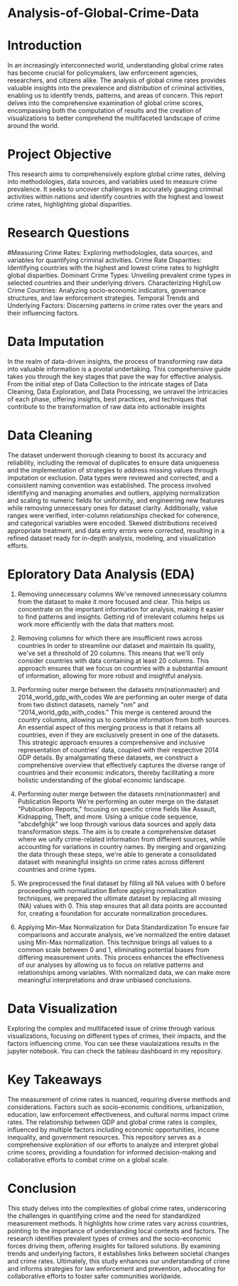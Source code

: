 # Analysis-of-Global-Crime-Data

# Introduction
In an increasingly interconnected world, understanding global crime rates has become crucial for policymakers, law enforcement agencies, researchers, and citizens alike. The analysis of global crime rates provides valuable insights into the prevalence and distribution of criminal activities, enabling us to identify trends, patterns, and areas of concern. This report delves into the comprehensive examination of global crime scores, encompassing both the computation of results and the creation of visualizations to better comprehend the multifaceted landscape of crime around the world.

# Project Objective
This research aims to comprehensively explore global crime rates, delving into methodologies, data sources, and variables used to measure crime prevalence. It seeks to uncover challenges in accurately gauging criminal activities within nations and identify countries with the highest and lowest crime rates, highlighting global disparities.

# Research Questions
#Measuring Crime Rates: Exploring methodologies, data sources, and variables for quantifying criminal activities.
Crime Rate Disparities: Identifying countries with the highest and lowest crime rates to highlight global disparities.
Dominant Crime Types: Unveiling prevalent crime types in selected countries and their underlying drivers.
Characterizing High/Low Crime Countries: Analyzing socio-economic indicators, governance structures, and law enforcement strategies.
Temporal Trends and Underlying Factors: Discerning patterns in crime rates over the years and their influencing factors.
# Data Imputation
In the realm of data-driven insights, the process of transforming raw data into valuable information is a pivotal undertaking. This comprehensive guide takes you through the key stages that pave the way for effective analysis. From the initial step of Data Collection to the intricate stages of Data Cleaning, Data Exploration, and Data Processing, we unravel the intricacies of each phase, offering insights, best practices, and techniques that contribute to the transformation of raw data into actionable insights

# Data Cleaning
The dataset underwent thorough cleaning to boost its accuracy and reliability, including the removal of duplicates to ensure data uniqueness and the implementation of strategies to address missing values through imputation or exclusion. Data types were reviewed and corrected, and a consistent naming convention was established. The process involved identifying and managing anomalies and outliers, applying normalization and scaling to numeric fields for uniformity, and engineering new features while removing unnecessary ones for dataset clarity. Additionally, value ranges were verified, inter-column relationships checked for coherence, and categorical variables were encoded. Skewed distributions received appropriate treatment, and data entry errors were corrected, resulting in a refined dataset ready for in-depth analysis, modeling, and visualization efforts.

# Eploratory Data Analysis (EDA)
1. Removing unnecessary columns
We've removed unnecessary columns from the dataset to make it more focused and clear. This helps us concentrate on the important information for analysis, making it easier to find patterns and insights. Getting rid of irrelevant columns helps us work more efficiently with the data that matters most.

2. Removing columns for which there are insufficient rows across countries
In order to streamline our dataset and maintain its quality, we've set a threshold of 20 columns. This means that we'll only consider countries with data containing at least 20 columns. This approach ensures that we focus on countries with a substantial amount of information, allowing for more robust and insightful analysis.

3. Performing outer merge between the datasets nm(nationmaster) and 2014_world_gdp_with_codes
We are performing an outer merge of data from two distinct datasets, namely "nm" and "2014_world_gdp_with_codes." This merge is centered around the country columns, allowing us to combine information from both sources. An essential aspect of this merging process is that it retains all countries, even if they are exclusively present in one of the datasets. This strategic approach ensures a comprehensive and inclusive representation of countries' data, coupled with their respective 2014 GDP details. By amalgamating these datasets, we construct a comprehensive overview that effectively captures the diverse range of countries and their economic indicators, thereby facilitating a more holistic understanding of the global economic landscape.

4. Performing outer merge between the datasets nm(nationmaster) and Publication Reports
We're performing an outer merge on the dataset "Publication Reports," focusing on specific crime fields like Assault, Kidnapping, Theft, and more. Using a unique code sequence, "abcdefghijk" we loop through various data sources and apply data transformation steps. The aim is to create a comprehensive dataset where we unify crime-related information from different sources, while accounting for variations in country names. By merging and organizing the data through these steps, we're able to generate a consolidated dataset with meaningful insights on crime rates across different countries and crime types.

5. We preprocessed the final dataset by filling all NA values with 0 before proceeding with normalization
Before applying normalization techniques, we prepared the ultimate dataset by replacing all missing (NA) values with 0. This step ensures that all data points are accounted for, creating a foundation for accurate normalization procedures.

6. Applying Min-Max Normalization for Data Standardization
To ensure fair comparisons and accurate analysis, we've normalized the entire dataset using Min-Max normalization. This technique brings all values to a common scale between 0 and 1, eliminating potential biases from differing measurement units. This process enhances the effectiveness of our analyses by allowing us to focus on relative patterns and relationships among variables. With normalized data, we can make more meaningful interpretations and draw unbiased conclusions.

# Data Visualization
Exploring the complex and multifaceted issue of crime through various visualizations, focusing on different types of crimes, their impacts, and the factors influencing crime. You can see these viaulaizations results in the jupyter notebook. You can check the tableau dashboard in my repository.

# Key Takeaways
The measurement of crime rates is nuanced, requiring diverse methods and considerations.
Factors such as socio-economic conditions, urbanization, education, law enforcement effectiveness, and cultural norms impact crime rates.
The relationship between GDP and global crime rates is complex, influenced by multiple factors including economic opportunities, income inequality, and government resources.
This repository serves as a comprehensive exploration of our efforts to analyze and interpret global crime scores, providing a foundation for informed decision-making and collaborative efforts to combat crime on a global scale.

# Conclusion
This study delves into the complexities of global crime rates, underscoring the challenges in quantifying crime and the need for standardized measurement methods. It highlights how crime rates vary across countries, pointing to the importance of understanding local contexts and factors. The research identifies prevalent types of crimes and the socio-economic forces driving them, offering insights for tailored solutions. By examining trends and underlying factors, it establishes links between societal changes and crime rates. Ultimately, this study enhances our understanding of crime and informs strategies for law enforcement and prevention, advocating for collaborative efforts to foster safer communities worldwide.
